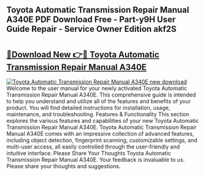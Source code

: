 ## Toyota Automatic Transmission Repair Manual A340E PDF Download Free - Part-y9H User Guide Repair - Service Owner Edition akf2S

# <h2><a href="http://bc4873.oget.top/?id=Toyota+Automatic+Transmission+Repair+Manual+A340E">🔗Download New 👉🔴 Toyota Automatic Transmission Repair Manual A340E</a></h2>

[![Toyota Automatic Transmission Repair Manual A340E new download](https://i.imgur.com/5g1atiW.png)](http://bc4873.oget.top/?id=Toyota+Automatic+Transmission+Repair+Manual+A340E)
Welcome to the user manual for your newly activated Toyota Automatic Transmission Repair Manual A340E. This comprehensive guide is intended to help you understand and utilize all of the features and benefits of your product. You will find detailed instructions for installation, usage, maintenance, and troubleshooting. Features & Functionality This section explores the various features and capabilities of your new Toyota Automatic Transmission Repair Manual A340E. Toyota Automatic Transmission Repair Manual A340E comes with an impressive collection of advanced features, including object detection, fingerprint scanning, customizable settings, and multi-user access, all easily controlled through the user-friendly and intuitive interface. Please Share Your Thoughts Toyota Automatic Transmission Repair Manual A340E. Your feedback is invaluable to us. Please share your thoughts and suggestions.
